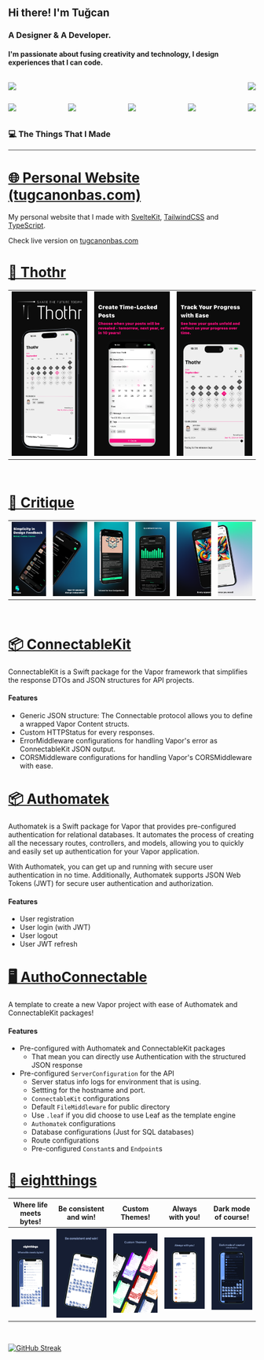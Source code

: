 <!-- Header Image Section Start -->
<!--
<div>

![tugcanonbas banner](https://picsum.photos/800/300)

</div>
-->
<!-- Header Image Section End -->

<!-- Welcoming Section Start -->
<div style="margin-top: 32px">

##  Hi there! I'm Tuğcan

</div>

### A Designer & A Developer.

#### I'm passionate about fusing creativity and technology, I design experiences that I can code.


<!-- Welcoming Section Start -->

<!-- Keep In Touch Section Start -->

<div style="margin-top: 32px">
<div style="
    margin-top: 24px;
    display: flex;
    justify-content: space-between;
    text-align: center;
    gap: 20px;
">

<a href="https://tugcanonbas.com">
<img src="https://img.shields.io/badge/tugcanonbas.com-000000?style=for-the-badge&logo=About.me&logoColor=white">
</a>

<a href="mailto:tgcn@tugcanonbas.com?subject=Reaching%20out%20from%20GitHub%20👋🏻!">
<img src="https://img.shields.io/badge/-tgcn@tugcanonbas.com-c14438?style=flat-square&logo=Gmail&logoColor=white&link=mailto:tgcn@tugcanonbas.com">
</a>

</div>

<div style="
    margin-top: 24px;
    display: flex;
    justify-content: space-between;
    text-align: center;
    gap: 20px;
    ">

<a href="https://linkedin.com/in/tugcanonbas" target="_blank">
<img src="https://img.shields.io/badge/linkedin-%230077B5.svg?style=for-the-badge&logo=linkedin&logoColor=white">
</a>
<a href="https://behance.net/tugcanonbas" target="_blank">
<img src="https://img.shields.io/badge/Behance-1769ff?style=for-the-badge&logo=behance&logoColor=white">
</a>
<a href="https://apps.apple.com/tr/developer/tugcan-onbas/id1606259525" target="_blank">
<img src="https://img.shields.io/badge/App_Store-0D96F6?style=for-the-badge&logo=app-store&logoColor=white">
</a>
<a href="https://x.com/tgcn_dev" target="_blank">
<img src="https://img.shields.io/badge/X-%23000000.svg?style=for-the-badge&logo=X&logoColor=white">
</a>
<a href="https://read.cv/tugcanonbas" target="_blank">
<img style="width: 24px;" src="https://read.cv/favicon.ico">
</a>

</div>

</div>

<div style="margin-top: 32px;">

### 💻 The Things That I Made

<div style="border-top: 1px solid #303030; margin-top: 16px; margin-bottom: 16px;"></div>
<!-- tugcanonbas.com -->

# [🌐 Personal Website (tugcanonbas.com)](https://tugcanonbas.com)

My personal website that I made with [SvelteKit](https://svelte.dev), [TailwindCSS](https://tailwindcss.com) and [TypeScript](https://www.typescriptlang.org).

Check live version on [tugcanonbas.com](https://tugcanonbas.com)

</div>

<!-- Critique Section Start -->

<div>

# [📱 Thothr](https://apps.apple.com/app/id6648793615)

</div>

|  |  | |
| ------------------------------------------------------------------------------------------------ | ------------------------------------------------------------------------------------------------ | ------------------------------------------------------------------------------------------------ |
| ![](https://github.com/tugcanonbas/tugcanonbas/blob/main/thothr/thothr-appstore-1.png) | ![](https://github.com/tugcanonbas/tugcanonbas/blob/main/thothr/thothr-appstore-2.png) | ![](https://github.com/tugcanonbas/tugcanonbas/blob/main/thothr/thothr-appstore-3.png)|

<br />

<div>

# [📱 Critique](https://critique.tugcanonbas.com/download)

</div>

|  |   |  |  |   |  |
| ------------------------------------------------------------------------------------------------ | ------------------------------------------------------------------------------------------------ | ------------------------------------------------------------------------------------------------ | ------------------------------------------------------------------------------------------------ | ------------------------------------------------------------------------------------------------ | ------------------------------------------------------------------------------------------------ |
| ![](https://github.com/tugcanonbas/tugcanonbas/blob/main/critique/critique-appstore-1.png) | ![](https://github.com/tugcanonbas/tugcanonbas/blob/main/critique/critique-appstore-2.png) | ![](https://github.com/tugcanonbas/tugcanonbas/blob/main/critique/critique-appstore-3.png) | ![](https://github.com/tugcanonbas/tugcanonbas/blob/main/critique/critique-appstore-4.png) | ![](https://github.com/tugcanonbas/tugcanonbas/blob/main/critique/critique-appstore-5.png) | ![](https://github.com/tugcanonbas/tugcanonbas/blob/main/critique/critique-appstore-6.png) |

<br />

<!-- eightthings Section Start -->

<!-- ConnectableKit Section Start -->

# [📦 ConnectableKit](https://github.com/tugcanonbas/connectable-kit)

ConnectableKit is a Swift package for the Vapor framework that simplifies the response DTOs and JSON structures for API projects.

#### Features

- Generic JSON structure: The Connectable protocol allows you to define a wrapped Vapor Content structs.
- Custom HTTPStatus for every responses.
- ErrorMiddleware configurations for handling Vapor's error as ConnectableKit JSON output.
- CORSMiddleware configurations for handling Vapor's CORSMiddleware with ease.

<!-- ConnectableKit Section Start -->

# [📦 Authomatek](https://github.com/tugcanonbas/authomatek)

Authomatek is a Swift package for Vapor that provides pre-configured authentication for relational databases. It automates the process of creating all the necessary routes, controllers, and models, allowing you to quickly and easily set up authentication for your Vapor application.

With Authomatek, you can get up and running with secure user authentication in no time. Additionally, Authomatek supports JSON Web Tokens (JWT) for secure user authentication and authorization.

#### Features

- User registration
- User login (with JWT)
- User logout
- User JWT refresh

# [🖥️ AuthoConnectable](https://github.com/tugcanonbas/authoconnectable)

A template to create a new Vapor project with ease of Authomatek and ConnectableKit packages!

#### Features

- Pre-configured with Authomatek and ConnectableKit packages
  - That mean you can directly use Authentication with the structured JSON response
- Pre-configured `ServerConfiguration` for the API
  - Server status info logs for environment that is using.
  - Settting for the hostname and port.
  - `ConnectableKit` configurations
  - Default `FileMiddleware` for public directory
  - Use `.leaf` if you did choose to use Leaf as the template engine
  - `Authomatek` configurations
  - Database configurations (Just for SQL databases)
  - Route configurations
  - Pre-configured `Constant`s and `Endpoint`s

<div>

# [📱 eightthings](https://github.com/tugcanonbas/eightthings_public)

</div>

| Where life meets bytes!                                                                          | Be consistent and win!                                                                           | Custom Themes!                                                                                   | Always with you!                                                                                 | Dark mode of course!                                                                             |
| ------------------------------------------------------------------------------------------------ | ------------------------------------------------------------------------------------------------ | ------------------------------------------------------------------------------------------------ | ------------------------------------------------------------------------------------------------ | ------------------------------------------------------------------------------------------------ |
| ![](https://github.com/tugcanonbas/eightthings_public/blob/main/Sources/AppStore/appstore_1.png) | ![](https://github.com/tugcanonbas/eightthings_public/blob/main/Sources/AppStore/appstore_2.png) | ![](https://github.com/tugcanonbas/eightthings_public/blob/main/Sources/AppStore/appstore_3.png) | ![](https://github.com/tugcanonbas/eightthings_public/blob/main/Sources/AppStore/appstore_4.png) | ![](https://github.com/tugcanonbas/eightthings_public/blob/main/Sources/AppStore/appstore_5.png) |

<br />

[![GitHub Streak](https://streak-stats.demolab.com/?user=tugcanonbas&theme=highcontrast)](https://git.io/streak-stats)
